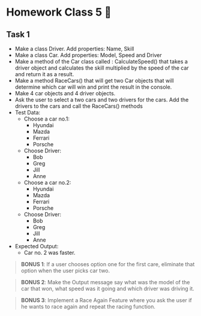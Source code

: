 # Homework Class 5 📒

## Task 1
* Make a class Driver. Add properties: Name, Skill
* Make a class Car. Add properties: Model, Speed and Driver
* Make a method of the Car class called : CalculateSpeed() that takes a driver object and calculates the skill multiplied by the speed of the car and return it as a result.
* Make a method RaceCars() that will get two Car objects that will determine which car will win and print the result in the console. 
* Make 4 car objects and 4 driver objects.
* Ask the user to select a two cars and two drivers for the cars. Add the drivers to the cars and call the RaceCars() methods
* Test Data:
  * Choose a car no.1: 
    * Hyundai
    * Mazda
    * Ferrari
    * Porsche
  * Choose Driver:
    * Bob
    * Greg
    * Jill
    * Anne
  * Choose a car no.2:
    * Hyundai
    * Mazda
    * Ferrari
    * Porsche
  * Choose Driver:
    * Bob
    * Greg
    * Jill
    * Anne
* Expected Output:
  * Car no. 2 was faster.

> **BONUS 1**: If a user chooses option one for the first care, eliminate that option when the user picks car two. 

> **BONUS 2**: Make the Output message say what was the model of the car that won, what speed was it going and which driver was driving it.

> **BONUS 3**: Implement a Race Again Feature where you ask the user if he wants to race again and repeat the racing function.
